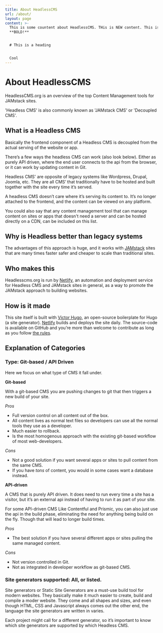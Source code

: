 ```yaml
---
title: About HeadlessCMS
url: /about/
layout: page
content: >-
  This is some countent about HeadlessCMS. THis is NEW content. This is
  **BOLD!**


  # This is a heading


  Cool
---
```


# About HeadlessCMS

HeadlessCMS.org is an overview of the top Content Management tools for JAMstack sites.

'Headless CMS' is also commonly known as 'JAMstack CMS' or 'Decoupled CMS'.

## What is a Headless CMS

Basically the frontend component of a Headless CMS is decoupled from the actual serving of the website or app.

There’s a few ways the headless CMS can work (also look below).
Either as purely API driven, where the end user connects to the api from the browser, or it can work by updating content in Git.

Headless CMS' are opposite of legacy systems like Wordpress, Drupal, Joomla, etc. They are all CMS’ that traditionally have to be hosted and built together with the site every time it’s served.

A headless CMS doesn’t care where it’s serving its content to. It’s no longer attached to the frontend, and the content can be viewed on any platform.

You could also say that any content management tool that can manage content on sites or apps that doesn't need a server and can be hosted directly on a CDN, can be included on this list.

## Why is Headless better than legacy systems

The advantages of this approach is huge, and it works with [JAMstack](https://www.jamstack.org/) sites that are many times faster safer and cheaper to scale than traditional sites.

## Who makes this

Headlesscms.org is run by [Netlify](https://www.netlify.com), an automation and deployment service for Headless CMS and JAMstack sites  in general, as a way to promote the JAMstack approach to building websites.

## How is it made

This site itself is built with [Victor Hugo](https://github.com/netlify/victor-hugo), an open-source boilerplate for Hugo (a site generator). [Netlify](https://www.netlify.com) builds and deploys the site daily. The source-code is available on GitHub and you’re more than welcome to contribute as long as you follow [the rules](/rules).

## Explanation of Categories

### Type: Git-based / API Driven

Here we focus on what type of CMS it fall under.

**Git-based**

With a git-based CMS you are pushing changes to git that then triggers a new build of your site.

*Pros*

* Full version control on all content out of the box.
* All content lives as normal text files so developers can use all the normal tools they use as a developer.
* Much easier to rollback.
* Is the most homogenous approach with the existing git-based workflow of most web-developers.

*Cons*

* Not a good solution if you want several apps or sites to pull content from the same CMS.
* If you have *tons* of content, you would in some cases want a database instead.

**API-driven**

A CMS that is purely API driven. It does need to run every time a site has a visitor, but it’s an external api instead of having to run it as part of your site.

For some API-driven CMS Like Contentful and Prismic, you can also just use the api in the build phase, eliminating the need for anything being build on the fly. Though that will lead to longer build times.

*Pros*

* The best solution if you have several different apps or sites pulling the same managed content.

*Cons*

* Not version controlled in Git.
* Not as integrated in developer workflow as git-based CMS.


### Site generators supported: All, or listed.

Site generators or Static Site Generators are a must-use build tool for modern websites. They basically make it much easier to create, build and compile a moder website. They come and all shapes and sizes, and even though HTML, CSS and Javascript always comes out the other end, the language the site generators are written in varies.

Each project might call for a different generator, so it’s important to know which site generators are supported by which Headless CMS.

